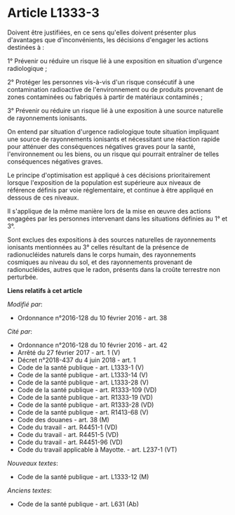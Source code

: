 # Article L1333-3

Doivent être justifiées, en ce sens qu'elles doivent présenter plus d'avantages que d'inconvénients, les décisions d'engager
les actions destinées à : 

1° Prévenir ou réduire un risque lié à une exposition en situation d'urgence radiologique ; 

2° Protéger les personnes vis-à-vis d'un risque consécutif à une contamination radioactive de l'environnement ou de produits
provenant de zones contaminées ou fabriqués à partir de matériaux contaminés ; 

3° Prévenir ou réduire un risque lié à une exposition à une source naturelle de rayonnements ionisants. 

On entend par situation d'urgence radiologique toute situation impliquant une source de rayonnements ionisants et nécessitant
une réaction rapide pour atténuer des conséquences négatives graves pour la santé, l'environnement ou les biens, ou un risque
qui pourrait entraîner de telles conséquences négatives graves. 

Le principe d'optimisation est appliqué à ces décisions prioritairement lorsque l'exposition de la population est supérieure
aux niveaux de référence définis par voie réglementaire, et continue à être appliqué en dessous de ces niveaux. 

Il s'applique de la même manière lors de la mise en œuvre des actions engagées par les personnes intervenant dans les
situations définies au 1° et 3°. 

Sont exclues des expositions à des sources naturelles de rayonnements ionisants mentionnées au 3° celles résultant de la
présence de radionucléides naturels dans le corps humain, des rayonnements cosmiques au niveau du sol, et des rayonnements
provenant de radionucléides, autres que le radon, présents dans la croûte terrestre non perturbée.

**Liens relatifs à cet article**

_Modifié par_:

  - Ordonnance n°2016-128 du 10 février 2016 - art. 38

_Cité par_:

  - Ordonnance n°2016-128 du 10 février 2016 - art. 42
  - Arrêté du 27 février 2017 - art. 1 (V)
  - Décret n°2018-437 du 4 juin 2018 - art. 1
  - Code de la santé publique - art. L1333-1 (V)
  - Code de la santé publique - art. L1333-14 (V)
  - Code de la santé publique - art. L1333-28 (V)
  - Code de la santé publique - art. R1333-109 (VD)
  - Code de la santé publique - art. R1333-19 (VD)
  - Code de la santé publique - art. R1333-28 (VD)
  - Code de la santé publique - art. R1413-68 (V)
  - Code des douanes - art. 38 (M)
  - Code du travail - art. R4451-1 (VD)
  - Code du travail - art. R4451-5 (VD)
  - Code du travail - art. R4451-96 (VD)
  - Code du travail applicable à Mayotte. - art. L237-1 (VT)

_Nouveaux textes_:

  - Code de la santé publique - art. L1333-12 (M)

_Anciens textes_:

  - Code de la santé publique - art. L631 (Ab)
